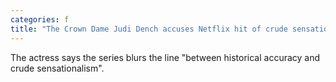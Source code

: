 ```yaml
---
categories: f
title: "The Crown Dame Judi Dench accuses Netflix hit of crude sensationalism"
---
```

The actress says the series blurs the line "between historical accuracy and crude sensationalism".